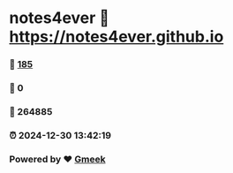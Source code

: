 # notes4ever :link: https://notes4ever.github.io 
### :page_facing_up: [185](https://notes4ever.github.io/tag.html) 
### :speech_balloon: 0 
### :hibiscus: 264885 
### :alarm_clock: 2024-12-30 13:42:19 
### Powered by :heart: [Gmeek](https://github.com/Meekdai/Gmeek)
